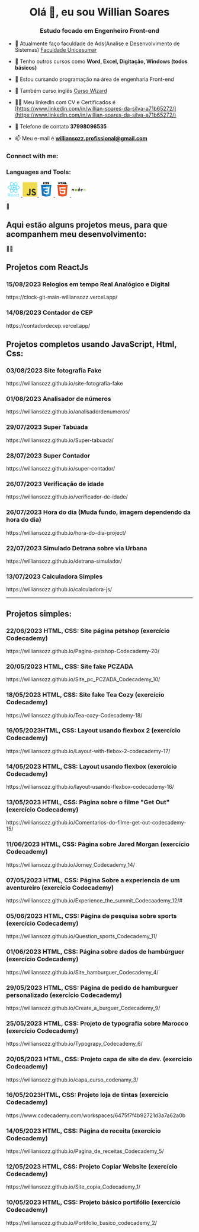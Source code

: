 <h1 align="center">Olá 👋, eu sou Willian Soares</h1>
<h3 align="center">Estudo focado em Engenheiro Front-end</h3>

- 🔭 Atualmente faço faculdade de Ads(Analise e Desenvolvimento de Sistemas) [Faculdade Unicesumar](https://studeo.unicesumar.edu.br/#!/access/login)

- 🌱 Tenho outros cursos como **Word, Excel, Digitação, Windows (todos básicos)**

- 👯 Estou cursando programação na área de engenharia Front-end

- 🤝 Também curso inglês [Curso Wizard](https://me.wizard.com.br/)

- 👨‍💻 Meu linkedln com CV e Certificados é [https://www.linkedin.com/in/willian-soares-da-silva-a71b65272/](https://www.linkedin.com/in/willian-soares-da-silva-a71b65272/)

- 💬 Telefone de contato **37998096535**

- 📫 Meu e-mail é **williansozz.profissional@gmail.com**

<h3 align="left">Connect with me:</h3>
<p align="left">
</p>

<h3 align="left">Languages and Tools:</h3>
<p align="left">  <a href="https://reactjs.org/" target="_blank" rel="noreferrer"> <img src="https://raw.githubusercontent.com/devicons/devicon/master/icons/react/react-original-wordmark.svg" alt="react" width="40" height="40"/> </a> <a href="https://developer.mozilla.org/en-US/docs/Web/JavaScript" target="_blank" rel="noreferrer"> <img src="https://raw.githubusercontent.com/devicons/devicon/master/icons/javascript/javascript-original.svg" alt="javascript" width="40" height="40"/> <a href="https://www.w3schools.com/css/" target="_blank" rel="noreferrer"> <img src="https://raw.githubusercontent.com/devicons/devicon/master/icons/css3/css3-original-wordmark.svg" alt="css3" width="40" height="40"/> </a> <a href="https://www.w3.org/html/" target="_blank" rel="noreferrer"> <img src="https://raw.githubusercontent.com/devicons/devicon/master/icons/html5/html5-original-wordmark.svg" alt="html5" width="40" height="40"/> </a>  <a href="https://nodejs.org" target="_blank" rel="noreferrer"> <img src="https://raw.githubusercontent.com/devicons/devicon/master/icons/nodejs/nodejs-original-wordmark.svg" alt="nodejs" width="40" height="40"/> </a> </p>

💬<h2>Aqui estão alguns projetos meus, para que acompanhem meu desenvolvimento:</h2>
👨‍💻

<h2>Projetos com ReactJs</h2>

<h3>15/08/2023 Relogios em tempo Real Analógico e Digital</h3>
https://clock-git-main-williansozz.vercel.app/

<h3>14/08/2023 Contador de CEP</h3>
https://contadordecep.vercel.app/

<h2>Projetos completos usando JavaScript, Html, Css:</h2>

<h3>03/08/2023 Site fotografia Fake</h3>
https://williansozz.github.io/site-fotografia-fake

<h3>01/08/2023 Analisador de números</h3>
https://williansozz.github.io/analisadordenumeros/

<h3>29/07/2023 Super Tabuada</h3>
https://williansozz.github.io/Super-tabuada/

<h3>28/07/2023 Super Contador</h3>
https://williansozz.github.io/super-contador/

<h3>26/07/2023 Verificação de idade</h3>
https://williansozz.github.io/verificador-de-idade/

<h3>26/07/2023 Hora do dia (Muda fundo, imagem dependendo da hora do dia)</h3>
https://williansozz.github.io/hora-do-dia-project/

<h3>22/07/2023 Simulado Detrana sobre via Urbana </h3>
https://williansozz.github.io/detrana-simulador/

<h3>13/07/2023 Calculadora Simples </h3>
https://williansozz.github.io/calculadora-js/

<hr>
<h2>Projetos simples:</h2>

<h3>22/06/2023 HTML, CSS: Site página petshop (exercício Codecademy)</h3>
https://williansozz.github.io/Pagina-petshop-Codecademy-20/

<h3>20/05/2023 HTML, CSS: Site fake PCZADA</h3>
https://williansozz.github.io/Site_pc_PCZADA_Codecademy_10/

<h3>18/05/2023 HTML, CSS: Site fake Tea Cozy (exercício Codecademy)</h3>
https://williansozz.github.io/Tea-cozy-Codecademy-18/

<h3>16/05/2023HTML, CSS: Layout usando flexbox 2 (exercício Codecademy)</h3>
https://williansozz.github.io/Layout-with-flebox-2-codecademy-17/

<h3>14/05/2023 HTML, CSS: Layout usando flexbox (exercício Codecademy)</h3>
https://williansozz.github.io/layout-usando-flexbox-codecademy-16/

<h3>13/05/2023 HTML, CSS: Página sobre o filme "Get Out" (exercício Codecademy)</h3>
https://williansozz.github.io/Comentarios-do-filme-get-out-codecademy-15/

<h3>11/06/2023 HTML, CSS: Página sobre Jared Morgan (exercício Codecademy)</h3>
https://williansozz.github.io/Jorney_Codecademy_14/

<h3>07/05/2023 HTML, CSS: Página Sobre a experiencia de um aventureiro (exercício Codecademy)</h3>
https://williansozz.github.io/Experience_the_summit_Codecaademy_12/#
  
<h3>05/06/2023 HTML, CSS: Página de pesquisa sobre sports (exercício Codecademy)</h3>
https://williansozz.github.io/Question_sports_Codecademy_11/
  
<h3>01/06/2023 HTML, CSS: Página sobre dados de hambúrguer (exercício Codecademy)</h3>
https://williansozz.github.io/Site_hamburguer_Codecademy_4/

<h3>29/05/2023 HTML, CSS: Página de pedido de hamburguer personalizado (exercício Codecademy)</h3>
https://williansozz.github.io/Create_a_burguer_Codecademy_9/

<h3>25/05/2023 HTML, CSS: Projeto de typografia sobre Marocco (exercício Codecademy)</h3>
https://williansozz.github.io/Typograpy_Codecademy_6/

<h3>20/05/2023 HTML, CSS: Projeto capa de site de dev. (exercício Codecademy)</h3>
https://williansozz.github.io/capa_curso_codenamy_3/

<h3>16/05/2023HTML, CSS: Projeto loja de tintas (exercício Codecademy)</h3>
https://www.codecademy.com/workspaces/6475f7f4b92721d3a7a62a0b

<h3>14/05/2023 HTML, CSS: Página de receita (exercício Codecademy)</h3>
https://williansozz.github.io/Pagina_de_receitas_Codecademy_5/

<h3>12/05/2023 HTML, CSS: Projeto Copiar Website (exercício Codecademy)</h3>
https://williansozz.github.io/Site_copia_Codecademy_1/

<h3>10/05/2023 HTML, CSS: Projeto básico portifólio (exercício Codecademy)</h3>
https://williansozz.github.io/Portifolio_basico_codecademy_2/

<p>  </p>


<!--
**WillianSozz/WillianSozz** is a ✨ _special_ ✨ repository because its `README.md` (this file) appears on your GitHub profile.

Here are some ideas to get you started:

- 🔭 I’m currently working on ...
- 🌱 I’m currently learning ...
- 👯 I’m looking to collaborate on ...
- 🤔 I’m looking for help with ...
- 💬 Ask me about ...
- 📫 How to reach me: ...
- 😄 Pronouns: ...
- ⚡ Fun fact: ...
-->

